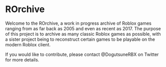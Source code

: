 # ROrchive

Welcome to the ROrchive, a work in progress archive of Roblox games ranging from as far back as 2005 and even as recent as 2017. The purpose of this project is to archive as many classic Roblox games as possible, with a sister project being to reconstruct certain games to be playable on the modern Roblox client.


If you would like to contribute, please contact @DogutsuneRBX on Twitter for more details.












